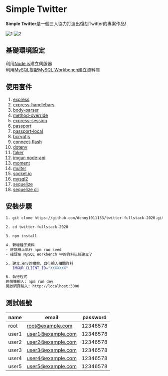 # Simple Twitter
**Simple Twitter**是一個三人協力打造出復刻Twitter的專案作品!

![1](https://i.imgur.com/hD3uB4w.png)
![2](https://i.imgur.com/l33gj9n.png) 
## 基礎環境設定
利用[Node.js](https://nodejs.org/en/)建立伺服器  
利用[MySQL](https://www.mysql.com/)搭配[MySQL Workbench](https://www.mysql.com/products/workbench/)建立資料庫

## 使用套件 
1. [express](https://expressjs.com/)   
2. [express-handlebars](https://www.npmjs.com/package/express-handlebars)   
3. [body-parser](https://www.npmjs.com/package/body-parser)   
4. [method-override](https://www.npmjs.com/package/method-override)      
5. [express-session](https://www.npmjs.com/package/express-session)   
6. [passport](http://www.passportjs.org/)   
7. [passport-local](http://www.passportjs.org/packages/passport-local/)     
8. [bcryptjs](https://www.npmjs.com/package/bcryptjs)   
9. [connect-flash](https://www.npmjs.com/package/connect-flash) 
10. [dotenv](https://www.npmjs.com/package/dotenv)
11. [faker](https://github.com/marak/faker.js)
12. [imgur-node-api](https://www.npmjs.com/package/imgur-node-api)
13. [moment](https://www.npmjs.com/package/moment)
14. [multer](https://www.npmjs.com/package/multer)
15. [socket.io](https://socket.io/)
16. [mysql2](https://www.npmjs.com/package/mysql2)
17. [sequelize](https://www.npmjs.com/package/sequelize)
18. [sequelize cli](https://www.npmjs.com/package/sequelize-cli)


## 安裝步驟
```bash
1. git clone https://github.com/denny1011133/twitter-fullstack-2020.git
```
```bash
2. cd twitter-fullstack-2020
```
```bash
3. npm install
```
```bash
4. 新增種子資料
- 終端機上執行 npm run seed
- 確認在 MySQL Workbench 中的資料已經建立了
```
```bash
5. 建立.env的檔案，自行輸入相關資料
   IMGUR_CLIENT_ID="XXXXXXX"
```
```bash
6. 執行程式
終端機輸入: npm run dev
開啟網頁輸入: http://localhost:3000
```
## 測試帳號
| name | email | password |
| ------ | ------ | ----- |
| root | root@example.com | 12346578 |
| user1 | user1@example.com | 12346578 |
| user2 | user2@example.com | 12346578 |
| user3 | user3@example.com | 12346578 |
| user4 | user4@example.com | 12346578 |
| user5 | user5@example.com | 12346578 |
